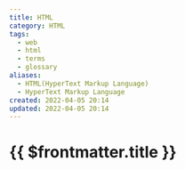 ```yaml
---
title: HTML
category: HTML
tags:
  - web
  - html
  - terms
  - glossary
aliases:
  - HTML(HyperText Markup Language)
  - HyperText Markup Language
created: 2022-04-05 20:14
updated: 2022-04-05 20:14
---
```


# {{ $frontmatter.title }}
